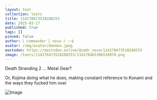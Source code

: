 ```yaml
---
layout: toot
collection: toots
title: 114178473518288253
date: 2025-03-17
published: true
tags: []
pinned: false
author: ⸸ commander ░ nova ⸸ :~$
avatar: /img/avatar/daemon.jpeg
mastodon: https://mastodon.online/@cmdr_nova/114178473518288253
image: /toots/114178473518288253/114178465306534970.png
---
```


Death Stranding 2 ... Metal Gear?

Or, Kojima doing what he does, making constant reference to Konami and the ways they fucked him over

<img src="/toots/114178473518288253/114178465306534970.png" alt="Image">
